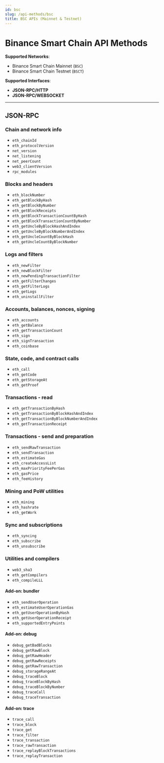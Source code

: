 ```yaml
---
id: bsc
slug: /api-methods/bsc
title: BSC APIs (Mainnet & Testnet)
---
```


# Binance Smart Chain API Methods

**Supported Networks**:
- Binance Smart Chain Mainnet (`BSC`)
- Binance Smart Chain Testnet (`BSCT`)

**Supported Interfaces**:
- **JSON-RPC/HTTP**
- **JSON-RPC/WEBSOCKET**

---

## JSON-RPC

### Chain and network info
- `eth_chainId`
- `eth_protocolVersion`
- `net_version`
- `net_listening`
- `net_peerCount`
- `web3_clientVersion`
- `rpc_modules`

### Blocks and headers
- `eth_blockNumber`
- `eth_getBlockByHash`
- `eth_getBlockByNumber`
- `eth_getBlockReceipts`
- `eth_getBlockTransactionCountByHash`
- `eth_getBlockTransactionCountByNumber`
- `eth_getUncleByBlockHashAndIndex`
- `eth_getUncleByBlockNumberAndIndex`
- `eth_getUncleCountByBlockHash`
- `eth_getUncleCountByBlockNumber`

### Logs and filters
- `eth_newFilter`
- `eth_newBlockFilter`
- `eth_newPendingTransactionFilter`
- `eth_getFilterChanges`
- `eth_getFilterLogs`
- `eth_getLogs`
- `eth_uninstallFilter`

### Accounts, balances, nonces, signing
- `eth_accounts`
- `eth_getBalance`
- `eth_getTransactionCount`
- `eth_sign`
- `eth_signTransaction`
- `eth_coinbase`

### State, code, and contract calls
- `eth_call`
- `eth_getCode`
- `eth_getStorageAt`
- `eth_getProof`

### Transactions - read
- `eth_getTransactionByHash`
- `eth_getTransactionByBlockHashAndIndex`
- `eth_getTransactionByBlockNumberAndIndex`
- `eth_getTransactionReceipt`

### Transactions - send and preparation
- `eth_sendRawTransaction`
- `eth_sendTransaction`
- `eth_estimateGas`
- `eth_createAccessList`
- `eth_maxPriorityFeePerGas`
- `eth_gasPrice`
- `eth_feeHistory`

### Mining and PoW utilities
- `eth_mining`
- `eth_hashrate`
- `eth_getWork`

### Sync and subscriptions
- `eth_syncing`
- `eth_subscribe`
- `eth_unsubscribe`

### Utilities and compilers
- `web3_sha3`
- `eth_getCompilers`
- `eth_compileLLL`

#### Add-on: bundler
- `eth_sendUserOperation`
- `eth_estimateUserOperationGas`
- `eth_getUserOperationByHash`
- `eth_getUserOperationReceipt`
- `eth_supportedEntryPoints`

#### Add-on: debug
- `debug_getBadBlocks`
- `debug_getRawBlock`
- `debug_getRawHeader`
- `debug_getRawReceipts`
- `debug_getRawTransaction`
- `debug_storageRangeAt`
- `debug_traceBlock`
- `debug_traceBlockByHash`
- `debug_traceBlockByNumber`
- `debug_traceCall`
- `debug_traceTransaction`

#### Add-on: trace
- `trace_call`
- `trace_block`
- `trace_get`
- `trace_filter`
- `trace_transaction`
- `trace_rawTransaction`
- `trace_replayBlockTransactions`
- `trace_replayTransaction`
